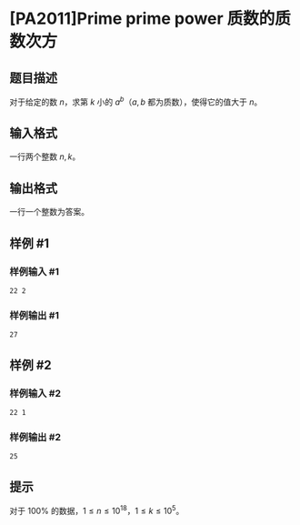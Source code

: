 # [PA2011]Prime prime power 质数的质数次方

## 题目描述

对于给定的数 $n$，求第 $k$ 小的 $a^b$（$a,b$ 都为质数），使得它的值大于 $n$。

## 输入格式

一行两个整数 $n,k$。

## 输出格式

一行一个整数为答案。

## 样例 #1

### 样例输入 #1
```
22 2
```

### 样例输出 #1

```
27
```

## 样例 #2

### 样例输入 #2
```
22 1
```

### 样例输出 #2

```
25
```

## 提示

对于 $100\%$ 的数据，$1\le n\le 10^{18}$，$1\le k\le 10^5$。
